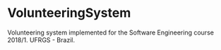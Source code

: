 # VolunteeringSystem

Volunteering system implemented for the Software Engineering course 2018/1. UFRGS - Brazil.
